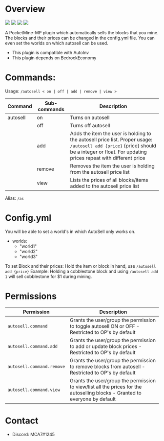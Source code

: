 # Overview
<a href="https://poggit.pmmp.io/p/AutoSellPE"><img src="https://poggit.pmmp.io/shield.state/AutoSellPE"></a>
<a href="https://poggit.pmmp.io/p/AutoSellPE"><img src="https://poggit.pmmp.io/shield.api/AutoSellPE"></a>
<a href="https://poggit.pmmp.io/p/AutoSellPE"><img src="https://poggit.pmmp.io/shield.dl.total/AutoSellPE"></a>
<a href="https://poggit.pmmp.io/p/AutoSellPE"><img src="https://poggit.pmmp.io/shield.dl/AutoSellPE"></a>

A PocketMine-MP plugin which automatically sells the blocks that you mine. The blocks and their prices can be changed in the config.yml file.
You can even set the worlds on which autosell can be used.
 - This plugin is compatible with AutoInv
 - This plugin depends on BedrockEconomy

# Commands: 
  Usage: `/autosell < on | off | add | remove | view >`
   
   | Command | Sub-commands | Description |
   | --------|-------------|-------------|
   | autosell | on | Turns on autosell |
   | | off | Turns off autosell |
   | | add | Adds the item the user is holding to the autosell price list. Proper usage: `/autosell add {price}` {price} should be a integer or float. For updating prices repeat with different price
   | | remove | Removes the item the user is holding from the autosell price list
   | | view | Lists the prices of all blocks/items added to the autosell price list
   
 
 Alias: `/as`
 
# Config.yml
  You will be able to set a world's in which AutoSell only works on.
  
 - worlds:
   - "world1"
   - "world2"
   - "world3"
  
  To set Block and their prices: 
  Hold the item or block in hand, use `/autosell add {price}`
  Example: 
  Holding a cobblestone block and using `/autosell add 1`
  will sell cobblestone for $1 during mining.
 
 # Permissions
 
 | Permission | Description |
 |------------|-------------|
 | `autosell.command` | Grants the user/group the permission to toggle autosell ON or OFF - Restricted to OP's by default |
 | `autosell.command.add` | Grants the user/group the permission to add or update block prices - Restricted to OP's by default |
 | `autosell.command.remove` | Grants the user/group the permission to remove blocks from autosell - Restricted to OP's by default |
 | `autosell.command.view` | Grants the user/group the permission to view/list all the prices for the autoselling blocks - Granted to everyone by default |

 # Contact

 - Discord: MCA7#1245
